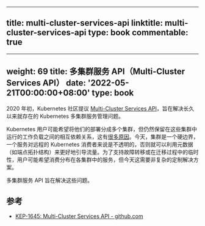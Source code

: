 
---
title: multi-cluster-services-api
linktitle: multi-cluster-services-api
type: book
commentable: true
---

---
weight: 69
title: 多集群服务 API（Multi-Cluster Services API）
date: '2022-05-21T00:00:00+08:00'
type: book
---

2020 年初，Kubernetes 社区提议 [Multi-Cluster Services API](https://docs.google.com/document/d/1hFtp8X7dzVS-JbfA5xuPvI_DNISctEbJSorFnY-nz6o/edit#heading=h.u7jfy9wqpd2b)，旨在解决长久以来就存在的 Kubernetes 多集群服务管理问题。

Kubernetes 用户可能希望将他们的部署分成多个集群，但仍然保留在这些集群中运行的工作负载之间的相互依赖关系，这有[很多原因](https://docs.google.com/document/d/1G1lfIukib7Fy_LpLUoHZPhcZ5T-w52D2YT9W1465dtY/edit)。今天，集群是一个硬边界，一个服务对远程的 Kubernetes 消费者来说是不透明的，否则就可以利用元数据（如端点拓扑结构）来更好地引导流量。为了支持故障转移或在迁移过程中的临时性，用户可能希望消费分布在各集群中的服务，但今天这需要非复杂的定制解决方案。

多集群服务 API 旨在解决这些问题。

## 参考

- [KEP-1645: Multi-Cluster Services API - github.com](https://github.com/kubernetes/enhancements/tree/master/keps/sig-multicluster/1645-multi-cluster-services-api)

    
